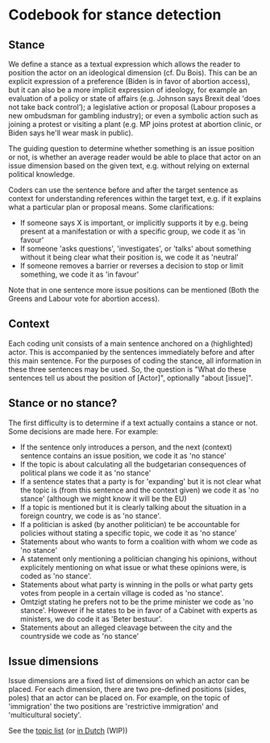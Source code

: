 # Codebook for stance detection

## Stance

We define a stance as a textual expression which allows the reader to position the actor on an ideological dimension (cf. Du Bois). 
This can be an explicit expression of a preference (Biden is in favor of abortion access), 
but it can also be a more implicit expression of ideology, for example an evaluation of a policy or state of affairs (e.g. Johnson says Brexit deal 'does not take back control’); 
a legislative action or proposal (Labour proposes a new ombudsman for gambling industry); 
or even a symbolic action such as joining a protest or visiting a plant (e.g. MP joins protest at abortion clinic, or Biden says he'll wear mask in public). 

The guiding question to determine whether something is an issue position or not, is whether an average reader would be able to place that actor on an issue dimension based on the given text, e.g. without relying on external political knowledge. 

Coders can use the sentence before and after the target sentence as context for understanding references within the target text, e.g. if it explains what a particular plan or proposal means. 
Some clarifications:
- If someone says X is important, or implicitly supports it by e.g. being present at a manifestation or with a specific group, we code it as 'in favour'
- If someone 'asks questions', 'investigates', or 'talks' about something without it being clear what their position is, we code it as 'neutral'
- If someone removes a barrier or reverses a decision to stop or limit something, we code it as 'in favour'

Note that in one sentence more issue positions can be mentioned (Both the Greens and Labour vote for abortion access).

## Context

Each coding unit consists of a main sentence anchored on a (highlighted) actor. 
This is accompanied by the sentences immediately before and after this main sentence. 
For the purposes of coding the stance, all information in these three sentences may be used.
So, the question is "What do these sentences tell us about the position of [Actor]", optionally "about [issue]".

## Stance or no stance?
The first difficulty is to determine if a text actually contains a stance or not. Some decisions are made here. For example:

- If the sentence only introduces a person, and the next (context) sentence contains an issue position, we code it as 'no stance'
- If the topic is about calculating all the budgetarian consequences of political plans we code it as 'no stance'
- If a sentence states that a party is for 'expanding' but it is not clear what the topic is (from this sentence and the context given) we code it as 'no stance' (although we might know it will be the EU)
- If a topic is mentioned but it is clearly talking about the situation in a foreign country, we code is as 'no stance'.
- If a politician is asked (by another politician) te be accountable for policies without stating a specific topic, we code it as 'no stance'
- Statements about who wants to form a coalition with whom we code as 'no stance'
- A statement only mentioning a politician changing his opinions, without explicitely mentioning on what issue or what these opinions were, is coded as 'no stance'.
- Statements about what party is winning in the polls or what party gets votes from people in a certain village is coded as 'no stance'.
- Omtzigt stating he prefers not to be the prime minister we code as 'no stance'. However if he states to be in favor of a Cabinet with experts as ministers, we do code it as 'Beter bestuur'.
- Statements about an alleged cleavage between the city and the countryside we code as 'no stance'


## Issue dimensions

Issue dimensions are a fixed list of dimensions on which an actor can be placed. 
For each dimension, there are two pre-defined positions (sides, poles) that an actor can be placed on.
For example, on the topic of 'immigration' the two positions are 'restrictive immigration' and 'multicultural society'.

See the [topic list](topics-en.md) (or [in Dutch](topics-nl.md) (WIP))

